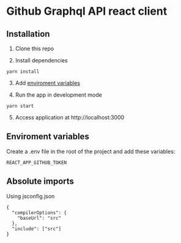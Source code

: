 # Github Graphql API react client

## Installation
1) Clone this repo

2) Install dependencies
```
yarn install
```
3) Add [enviroment variables](#env)
   
4) Run the app in development mode
```
yarn start
```
5) Access application at http://localhost:3000

## <a id="env"></a>Enviroment variables
Create a .env file in the root of the project and add these variables:
```
REACT_APP_GITHUB_TOKEN
```

## Absolute imports 
Using jsconfig.json
```
{
  "compilerOptions": {
    "baseUrl": "src"
  },
  "include": ["src"]
}
```

